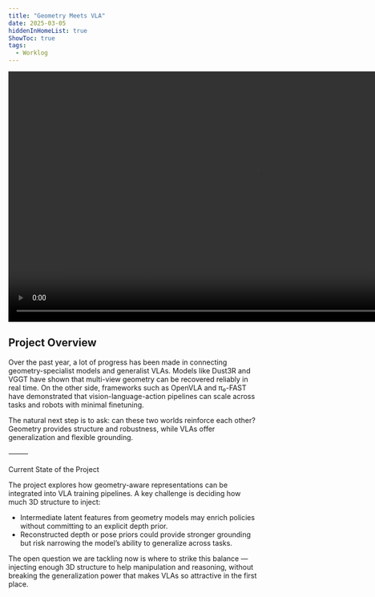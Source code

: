 ```yaml
---
title: "Geometry Meets VLA"
date: 2025-03-05
hiddenInHomeList: true
ShowToc: true
tags:
  - Worklog
---
```


<!-- {{< figure src="/images/robomast3r.png" alt="Robo 3D Teaser" width="1000" >}} -->

<video src="/images/posts/sample_video.mp4" autoplay loop controls width="1000"></video>

## Project Overview

Over the past year, a lot of progress has been made in connecting geometry-specialist models and generalist VLAs. Models like Dust3R and VGGT have shown that multi-view geometry can be recovered reliably in real time. On the other side, frameworks such as OpenVLA and π₀-FAST have demonstrated that vision-language-action pipelines can scale across tasks and robots with minimal finetuning.

The natural next step is to ask: can these two worlds reinforce each other? Geometry provides structure and robustness, while VLAs offer generalization and flexible grounding.

⸻

Current State of the Project

The project explores how geometry-aware representations can be integrated into VLA training pipelines. A key challenge is deciding how much 3D structure to inject:
-	Intermediate latent features from geometry models may enrich policies without committing to an explicit depth prior.
-	Reconstructed depth or pose priors could provide stronger grounding but risk narrowing the model’s ability to generalize across tasks.

The open question we are tackling now is where to strike this balance — injecting enough 3D structure to help manipulation and reasoning, without breaking the generalization power that makes VLAs so attractive in the first place.